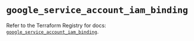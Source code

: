 # `google_service_account_iam_binding`

Refer to the Terraform Registry for docs: [`google_service_account_iam_binding`](https://registry.terraform.io/providers/drfaust92/google/4.16.4/docs/resources/service_account_iam_binding).
